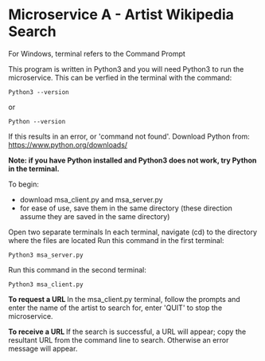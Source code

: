# Microservice A - Artist Wikipedia Search

For Windows, terminal refers to the Command Prompt

This program is written in Python3 and you will need Python3 to run the microservice.
This can be verfied in the terminal with the command:
```
Python3 --version
```
or 
```
Python --version
```
If this results in an error, or 'command not found'. Download Python from:
https://www.python.org/downloads/


<b>Note: if you have Python installed and Python3 does not work, try Python in the terminal.</b>

To begin:
- download msa_client.py and msa_server.py
- for ease of use, save them in the same directory (these direction assume they are saved in the same directory)

Open two separate terminals
In each terminal, navigate (cd) to the directory where the files are located
Run this command in the first terminal:
```
Python3 msa_server.py
```

Run this command in the second terminal:

```
Python3 msa_client.py
```
<b>To request a URL </b>
In the msa_client.py terminal, follow the prompts and enter the name of the artist to search for, enter 'QUIT' to stop the microservice.

<b>To receive a URL </b>
If the search is successful, a URL will appear; copy the resultant URL from the command line to search. Otherwise an error message will appear. 
